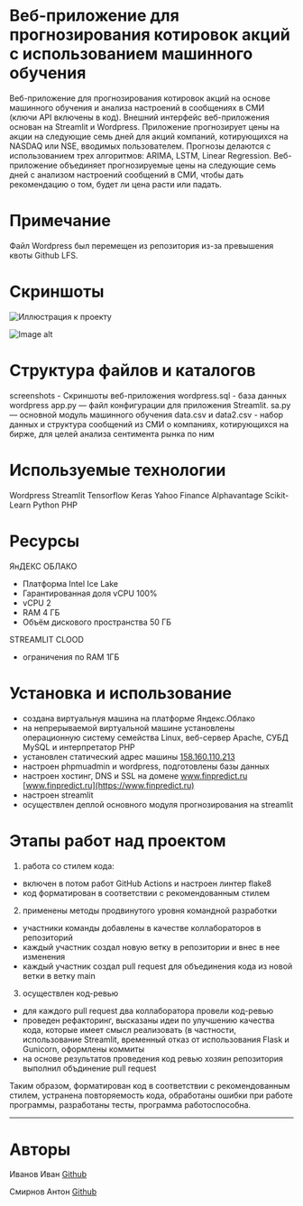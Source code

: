 # Веб-приложение для прогнозирования котировок акций с использованием машинного обучения
Веб-приложение для прогнозирования котировок акций на основе машинного обучения и анализа настроений в сообщениях в СМИ (ключи API включены в код).
Внешний интерфейс веб-приложения основан на Streamlit и Wordpress. 
Приложение прогнозирует цены на акции на следующие семь дней для акций компаний, котирующихся на NASDAQ или NSE, вводимых пользователем. 
Прогнозы делаются с использованием трех алгоритмов: ARIMA, LSTM, Linear Regression. 
Веб-приложение объединяет прогнозируемые цены на следующие семь дней с анализом настроений сообщений в СМИ, чтобы дать рекомендацию о том, будет ли цена расти или падать.

# Примечание
Файл Wordpress был перемещен из репозитория из-за превышения квоты Github LFS. 

# Скриншоты

![Иллюстрация к проекту](https://github.com/jon/coolproject/raw/master/image/image.png)

![Image alt](https://github.com/{username}/{repository}/raw/{branch}/{path}/image.png)

# Структура файлов и каталогов
screenshots - Скриншоты веб-приложения
wordpress.sql - база данных wordpress
app.py — файл конфигурации для приложения Streamlit.
sa.py — основной модуль машинного обучения
data.csv и data2.csv - набор данных и структура сообщений из СМИ о компаниях, котирующихся на бирже, для целей анализа сентимента рынка по ним

# Используемые технологии
Wordpress
Streamlit
Tensorflow
Keras
Yahoo Finance
Alphavantage
Scikit-Learn
Python
PHP

#  Ресурсы
ЯнДЕКС ОБЛАКО
- Платформа Intel Ice Lake
- Гарантированная доля vCPU 100%
- vCPU 2
- RAM 4 ГБ
- Объём дискового пространства 50 ГБ

STREAMLIT CLOOD
- ограничения по RAM 1ГБ



# Установка и использование
- создана виртуальнуя машина на платформе Яндекс.Облако
- на непрерываемой виртуальной машине установлены операционную систему семейства Linux, веб-сервер Apache, СУБД MySQL и интерпретатор PHP
- установлен статический адрес машины [158.160.110.213](http://158.160.110.213/)
- настроен phpmuadmin и wordpress, подготовлены базы данных 
- настроен хостинг, DNS и SSL на домене www.finpredict.ru [www.finpredict.ru](https://www.finpredict.ru)
- настроен streamlit
- осуществлен деплой основного модуля прогнозирования на streamlit


# Этапы работ над проектом
1) работа со стилем кода:
- включен в потом работ GitHub Actions и настроен линтер flake8
- код форматирован в соответствии с рекомендованным стилем

2) применены методы продвинутого уровня командной разработки
- участники команды добавлены в качестве коллабораторов в репозиторий
- каждый участник создал новую ветку в репозитории и внес в нее изменения
- каждый участник создал pull request для объединения кода из новой ветки в ветку main

3) осуществлен код-ревью 
- для каждого pull request два коллаборатора провели код-ревью
- проведен рефакторинг, высказаны идеи по улучшению качества кода, которые имеет смысл реализовать (в частности, использование Streamlit, временный отказ от использования Flask и Gunicorn, оформлены коммиты
- на основе результатов проведения код ревью хозяин репозитория выполнил объдинение pull request

Таким образом, форматирован код в соответствии с рекомендованным стилем, устранена повторяемость кода, 
обработаны ошибки при работе программы, разработаны тесты, программа работоспособна.


* * *

# Авторы
Иванов Иван
[Github](https://github.com/vin-57)

Смирнов Антон
[Github](https://github.com/smirnovanton90)
